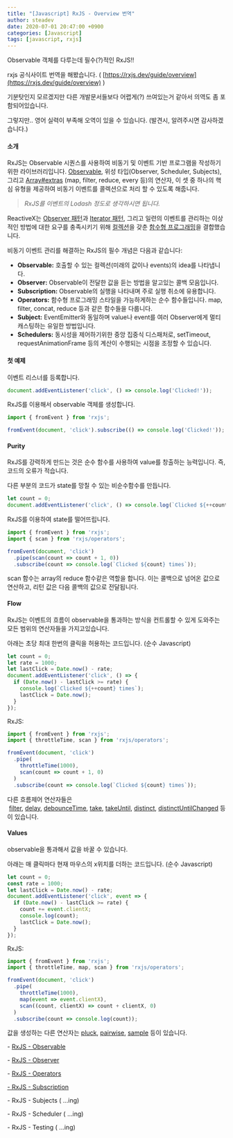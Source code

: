 ```yaml
---
title: "[Javascript] RxJS - Overview 번역"
author: steadev
date: 2020-07-01 20:47:00 +0900
categories: [Javascript]
tags: [javascript, rxjs]
---
```



Observable 객체를 다루는데 필수(?)적인 RxJS!!

rxjs 공식사이트 번역을 해봤습니다. ( [https://rxjs.dev/guide/overview](https://rxjs.dev/guide/overview) )

기분탓인지 모르겠지만 다른 개발문서들보다 어렵게(?) 쓰여있는거 같아서 의역도 좀 포함되어있습니다.

그렇지만.. 영어 실력이 부족해 오역이 있을 수 있습니다. (발견시, 알려주시면 감사하겠습니다.)

#### **소개**

RxJS는 Observable 시퀀스를 사용하여 비동기 및 이벤트 기반 프로그램을 작성하기위한 라이브러리입니다. [Observable](https://rxjs.dev/guide/observable), 위성 타입(Observer, Scheduler, Subjects), 그리고 [Array#extras](https://developer.mozilla.org/en-US/docs/Archive/Web/JavaScript/New_in_JavaScript/1.6) (map, filter, reduce, every 등)의 연산자, 이 셋 중 하나의 핵심 유형을 제공하여 비동기 이벤트를 콜렉션으로 처리 할 수 ​​있도록 해줍니다.

> _RxJS를 이벤트의 Lodash 정도로 생각하시면 됩니다._

ReactiveX는 [Observer 패턴](https://en.wikipedia.org/wiki/Observer_pattern)과 [Iterator 패턴](https://en.wikipedia.org/wiki/Iterator_pattern), 그리고 일련의 이벤트를 관리하는 이상적인 방법에 대한 요구를 충족시키기 위해 [컬렉션](https://martinfowler.com/articles/collection-pipeline/#NestedOperatorExpressions)을 갖춘 [함수형 프로그래밍](https://martinfowler.com/articles/collection-pipeline/#NestedOperatorExpressions)을 결합했습니다.

비동기 이벤트 관리를 해결하는 RxJS의 필수 개념은 다음과 같습니다:

-   **Observable:** 호출할 수 있는 컬렉션(미래의 값이나 events)의 idea를 나타냅니다.
-   **Observer:** Observable이 전달한 값을 듣는 방법을 알고있는 콜백 모음입니다.
-   **Subscription:** Observable의 실행을 나타내며 주로 실행 취소에 유용합니다.
-   **Operators:** 함수형 프로그래밍 스타일을 가능하게하는 순수 함수들입니다. map, filter, concat, reduce 등과 같은 함수들을 다룹니다.
-   **Subject:** EventEmitter와 동일하며 value나 event를 여러 Observer에게 멀티 캐스팅하는 유일한 방법입니다.
-   **Schedulers:** 동시성을 제어하기위한 중앙 집중식 디스패처로, setTimeout, requestAnimationFrame 등의 계산이 수행되는 시점을 조정할 수 있습니다.

#### **첫 예제**

이벤트 리스너를 등록합니다.

```javascript
document.addEventListener('click', () => console.log('Clicked!'));
```

RxJS를 이용해서 observable 객체를 생성합니다.

```javascript
import { fromEvent } from 'rxjs';

fromEvent(document, 'click').subscribe(() => console.log('Clicked!'));
```

#### **Purity**

RxJS를 강력하게 만드는 것은 순수 함수를 사용하여 value를 창출하는 능력입니다. 즉, 코드의 오류가 적습니다.

다른 부분의 코드가 state를 망칠 수 있는 비순수함수를 만듭니다.

```javascript
let count = 0;
document.addEventListener('click', () => console.log(`Clicked ${++count} times`));
```

RxJS를 이용하여 state를 떨어뜨립니다.

```javascript
import { fromEvent } from 'rxjs';
import { scan } from 'rxjs/operators';

fromEvent(document, 'click')
  .pipe(scan(count => count + 1, 0))
  .subscribe(count => console.log(`Clicked ${count} times`));
```

scan 함수는 array의 reduce 함수같은 역할을 합니다. 이는 콜백으로 넘어온 값으로 연산하고, 리턴 값은 다음 콜백의 값으로 전달됩니다.

#### **Flow**

RxJS는 이벤트의 흐름이 observable을 통과하는 방식을 컨트롤할 수 있게 도와주는 모든 범위의 연산자들을 가지고있습니다.

아래는 초당 최대 한번의 클릭을 허용하는 코드입니다. (순수 Javascript)

```javascript
let count = 0;
let rate = 1000;
let lastClick = Date.now() - rate;
document.addEventListener('click', () => {
  if (Date.now() - lastClick >= rate) {
    console.log(`Clicked ${++count} times`);
    lastClick = Date.now();
  }
});
```

RxJS:

```javascript
import { fromEvent } from 'rxjs';
import { throttleTime, scan } from 'rxjs/operators';

fromEvent(document, 'click')
  .pipe(
    throttleTime(1000),
    scan(count => count + 1, 0)
  )
  .subscribe(count => console.log(`Clicked ${count} times`));
```

다른 흐름제어 연산자들은  [filter](https://rxjs.dev/api/operators/filter), [delay](https://rxjs.dev/api/operators/delay), [debounceTime](https://rxjs.dev/api/operators/debounceTime), [take](https://rxjs.dev/api/operators/take), [takeUntil](https://rxjs.dev/api/operators/takeUntil), [distinct](https://rxjs.dev/api/operators/distinct), [distinctUntilChanged](https://rxjs.dev/api/operators/distinctUntilChanged) 등이 있습니다.

#### **Values**

observable을 통과해서 값을 바꿀 수 있습니다. 

아래는 매 클릭마다 현재 마우스의 x위치를 더하는 코드입니다. (순수 Javascript)

```javascript
let count = 0;
const rate = 1000;
let lastClick = Date.now() - rate;
document.addEventListener('click', event => {
  if (Date.now() - lastClick >= rate) {
    count += event.clientX;
    console.log(count);
    lastClick = Date.now();
  }
});
```

RxJS:

```javascript
import { fromEvent } from 'rxjs';
import { throttleTime, map, scan } from 'rxjs/operators';

fromEvent(document, 'click')
  .pipe(
    throttleTime(1000),
    map(event => event.clientX),
    scan((count, clientX) => count + clientX, 0)
  )
  .subscribe(count => console.log(count));
```

값을 생성하는 다른 연산자는 [pluck](https://rxjs.dev/api/operators/pluck), [pairwise](https://rxjs.dev/api/operators/pairwise), [sample](https://rxjs.dev/api/operators/sample) 등이 있습니다.

\- [RxJS - Observable](https://steadev.tistory.com/57)

\- [RxJS - Observer](https://steadev.tistory.com/58)

\- [RxJS - Operators](https://steadev.tistory.com/59?category=908072)

[\- RxJS - Subscription](https://steadev.tistory.com/60)

\- RxJS - Subjects ( ...ing)

\- RxJS - Scheduler ( ...ing)

\- RxJS - Testing ( ...ing)